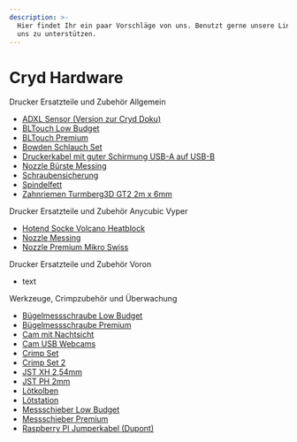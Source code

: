 ```yaml
---
description: >-
  Hier findet Ihr ein paar Vorschläge von uns. Benutzt gerne unsere Links, um
  uns zu unterstützen.
---
```


# Cryd Hardware

Drucker Ersatzteile und Zubehör Allgemein&#x20;

* [ADXL Sensor (Version zur Cryd Doku)](https://arduino-projekte.info/produkt/gy-291-adxl345-3-achsen-gyroskop-beschleunigungssensor/)
* [BLTouch Low Budget](https://amzn.to/3fiNNaa)
* [BLTouch Premium](https://amzn.to/3LHxJKZ)
* [Bowden Schlauch Set](https://amzn.to/3BNtk4G)
* [Druckerkabel mit guter Schirmung USB-A auf USB-B](https://amzn.to/3UyPMax)
* [Nozzle Bürste Messing](https://amzn.to/3MQLEhu)
* [Schraubensicherung](https://amzn.to/3dIOBo4)
* [Spindelfett](https://amzn.to/3UwNrN4)
* [Zahnriemen Turmberg3D GT2 2m x 6mm](https://amzn.to/3MQLdDS)

Drucker Ersatzteile und Zubehör Anycubic Vyper

* [Hotend Socke Volcano Heatblock ](https://amzn.to/3wE0xy0)
* [Nozzle Messing](https://amzn.to/3LKERVC)
* [Nozzle Premium Mikro Swiss](https://amzn.to/3UDAJw9)

Drucker Ersatzteile und Zubehör Voron

* text

Werkzeuge, Crimpzubehör und Überwachung

* [Bügelmessschraube Low Budget](https://amzn.to/3xSPDVA)
* [Bügelmessschraube Premium](https://amzn.to/3SzbbOK)
* [Cam mit Nachtsicht](https://amzn.to/3fiilZs)
* [Cam USB Webcams](https://amzn.to/3dCIVw9)
* [Crimp Set](https://amzn.to/3fn3WuU)
* [Crimp Set 2](https://amzn.to/3Cbm58i)
* [JST XH 2,54mm](https://amzn.to/3UG00Wi)
* [JST PH 2mm](https://amzn.to/3fkbyhM)
* [Lötkolben](https://amzn.to/3Rs8ePn)
* [Lötstation](https://amzn.to/3ScrJwd)
* [Messschieber Low Budget](https://amzn.to/3SC4ITv)
* [Messschieber Premium](https://amzn.to/3fmNvPD)
* [Raspberry PI Jumperkabel (Dupont)](https://amzn.to/3LJHqsv)

